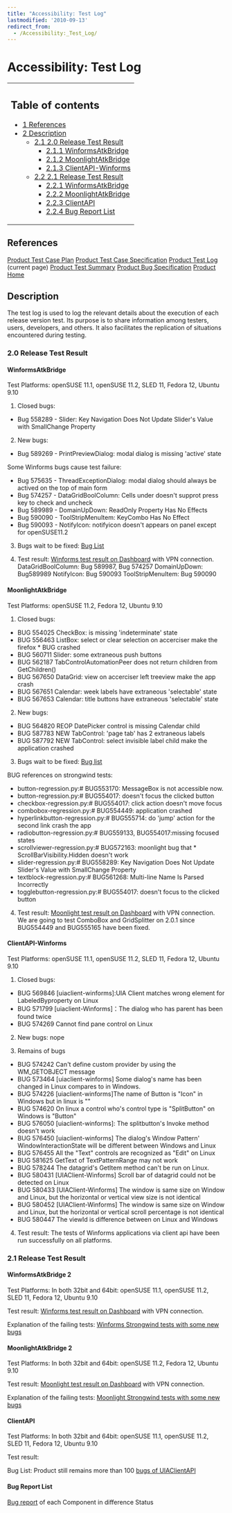 ```yaml
---
title: "Accessibility: Test Log"
lastmodified: '2010-09-13'
redirect_from:
  - /Accessibility:_Test_Log/
---
```


Accessibility: Test Log
=======================

<table>
<col width="100%" />
<tbody>
<tr class="odd">
<td align="left"><h2>Table of contents</h2>
<ul>
<li><a href="#references">1 References</a></li>
<li><a href="#description">2 Description</a>
<ul>
<li><a href="#20-release-test-result">2.1 2.0 Release Test Result</a>
<ul>
<li><a href="#winformsatkbridge">2.1.1 WinformsAtkBridge</a></li>
<li><a href="#moonlightatkbridge">2.1.2 MoonlightAtkBridge</a></li>
<li><a href="#clientapi-winforms">2.1.3 ClientAPI-Winforms</a></li>
</ul></li>
<li><a href="#21-release-test-result">2.2 2.1 Release Test Result</a>
<ul>
<li><a href="#winformsatkbridge_2">2.2.1 WinformsAtkBridge</a></li>
<li><a href="#moonlightatkbridge_2">2.2.2 MoonlightAtkBridge</a></li>
<li><a href="#clientapi">2.2.3 ClientAPI</a></li>
<li><a href="#bug-report-list">2.2.4 Bug Report List</a></li>
</ul></li>
</ul></li>
</ul></td>
</tr>
</tbody>
</table>

References
----------

[Product Test Case Plan](/Accessibility:_Test_Plan "Accessibility: Test Plan")
 [Product Test Case Specification](/Accessibility:_Test_Case_Specification "Accessibility: Test Case Specification")
 [Product Test Log](/Accessibility:_Test_Log "Accessibility: Test Log") (current page)
 [Product Test Summary](/Accessibility:_Test_Summary "Accessibility: Test Summary")
 [Product Bug Specification](/Accessibility:_Bug_Specification "Accessibility: Bug Specification")
 [Product Home](/Accessibility "Accessibility")

Description
-----------

The test log is used to log the relevant details about the execution of each release version test. Its purpose is to share information among testers, users, developers, and others. It also facilitates the replication of situations encountered during testing.

### 2.0 Release Test Result

#### WinformsAtkBridge

Test Platforms:
 openSUSE 11.1, openSUSE 11.2, SLED 11, Fedora 12, Ubuntu 9.10

1. Closed bugs:

-   Bug 558289 - Slider: Key Navigation Does Not Update Slider's Value with SmallChange Property

2. New bugs:

-   Bug 589269 - PrintPreviewDialog: modal dialog is missing 'active' state

 Some Winforms bugs cause test failure:

-   Bug 575635 - ThreadExceptionDialog: modal dialog should always be actived on the top of main form
-   Bug 574257 - DataGridBoolColumn: Cells under doesn't supprot press key to check and uncheck
-   Bug 589989 - DomainUpDown: ReadOnly Property Has No Effects
-   Bug 590090 - ToolStripMenuItem: KeyCombo Has No Effect
-   Bug 590093 - NotifyIcon: notifyicon doesn't appears on panel except for openSUSE11.2

3. Bugs wait to be fixed:
 [Bug List](https://bugzilla.novell.com/buglist.cgi?classification=Mono&query_format=advanced&bug_status=NEW&bug_status=ASSIGNED&bug_status=NEEDINFO&bug_status=REOPENED&component=Winforms%20-%20ATK&component=Winforms%20-%20ATK%20Spec&component=Winforms%20-%20General&component=Winforms%20-%20UIA&product=UI%20Automation)

4. Test result:
 [Winforms test result on Dashboard](http://147.2.207.213/dashboard/winforms.xml) with VPN connection.
 DataGridBoolColumn: Bug 589987, Bug 574257
 DomainUpDown: Bug589989
 NotifyIcon: Bug 590093
 ToolStripMenuItem: Bug 590090

#### MoonlightAtkBridge

Test Platforms:
 openSUSE 11.2, Fedora 12, Ubuntu 9.10

1. Closed bugs:

-   BUG 554025 CheckBox: is missing 'indeterminate' state
-   BUG 556463 ListBox: select or clear selection on accerciser make the firefox \* BUG crashed
-   BUG 560711 Slider: some extraneous push buttons
-   BUG 562187 TabControlAutomationPeer does not return children from GetChildren()
-   BUG 567650 DataGrid: view on accerciser left treeview make the app crash
-   BUG 567651 Calendar: week labels have extraneous 'selectable' state
-   BUG 567653 Calendar: title buttons have extraneous 'selectable' state

2. New bugs:

-   BUG 564820 REOP DatePicker control is missing Calendar child
-   BUG 587783 NEW TabControl: 'page tab' has 2 extraneous labels
-   BUG 587792 NEW TabControl: select invisible label child make the application crashed

3. Bugs wait to be fixed:
 [Bug list](https://bugzilla.novell.com/buglist.cgi?bug_severity=Blocker&bug_severity=Critical&bug_severity=Major&bug_severity=Normal&bug_severity=Minor&classification=Mono&query_based_on=moon&query_format=advanced&bug_status=NEW&bug_status=ASSIGNED&bug_status=REOPENED&component=Moonlight%20-%20ATK&component=Moonlight%20-%20General&component=Moonlight%20-%20UIA&product=UI%20Automation&known_name=moon)

BUG references on strongwind tests:

-   button-regression.py:# BUG553170: MessageBox is not accessible now.
-   button-regression.py:# BUG554017: doesn't focus the clicked button
-   checkbox-regression.py:# BUG554017: click action doesn't move focus
-   combobox-regression.py:# BUG554449: application crashed
-   hyperlinkbutton-regression.py:# BUG555714: do 'jump' action for the second link crash the app
-   radiobutton-regression.py:# BUG559133, BUG554017:missing focused states
-   scrollviewer-regression.py:# BUG572163: moonlight bug that \* ScrollBarVisibility.Hidden doesn't work
-   slider-regression.py:# BUG558289: Key Navigation Does Not Update Slider's Value with SmallChange Property
-   textblock-regression.py:# BUG561268: Multi-line Name Is Parsed Incorrectly
-   togglebutton-regression.py:# BUG554017: doesn't focus to the clicked button

4. Test result:
 [Moonlight test result on Dashboard](http://147.2.207.213/dashboard/moonlight.xml) with VPN connection.
 We are going to test ComboBox and GridSplitter on 2.0.1 since BUG554449 and BUG555165 have been fixed.

#### ClientAPI-Winforms

Test Platforms:
 openSUSE 11.1, openSUSE 11.2, SLED 11, Fedora 12, Ubuntu 9.10

1. Closed bugs:

-   BUG 569846 [uiaclient-winforms]:UIA Client matches wrong element for LabeledByproperty on Linux
-   BUG 571799 [uiaclient-Winforms]：The dialog who has parent has been found twice
-   BUG 574269 Cannot find pane control on Linux

2. New bugs:
 nope

3. Remains of bugs

-   BUG 574242 Can't define custom provider by using the WM_GETOBJECT message
-   BUG 573464 [uiaclient-winforms] Some dialog's name has been changed in Linux compares to in Windows.
-   BUG 574226 [uiaclient-winforms]The name of Button is "Icon" in Windows but in linux is ""
-   BUG 574620 On linux a control who's control type is "SplitButton" on Windows is "Button"
-   BUG 576050 [uiaclient-winforms]: The splitbutton's Invoke method doesn't work
-   BUG 576450 [uiaclient-winforms] The dialog's Window Pattern' WindowInteractionState will be different between Windows and Linux
-   BUG 576455 All the "Text" controls are recognized as "Edit" on Linux
-   BUG 581625 GetText of TextPatternRange may not work
-   BUG 578244 The datagrid's GetItem method can't be run on Linux.
-   BUG 580431 [UIAClient-Winforms] Scroll bar of datagrid could not be detected on Linux
-   BUG 580433 [UIAClient-Winforms] The window is same size on Window and Linux, but the horizontal or vertical view size is not identical
-   BUG 580452 [UIAClient-Winforms] The window is same size on Window and Linux, but the horizontal or vertical scroll percentage is not identical
-   BUG 580447 The viewId is difference between on Linux and Windows

4. Test result:
 The tests of Winforms applications via client api have been run successfully on all platforms.

### 2.1 Release Test Result

#### WinformsAtkBridge 2

Test Platforms:
 In both 32bit and 64bit: openSUSE 11.1, openSUSE 11.2, SLED 11, Fedora 12, Ubuntu 9.10

Test result:
 [Winforms test result on Dashboard](http://147.2.207.213/dashboard/winforms.xml) with VPN connection.

Explanation of the failing tests:
 [Winforms Strongwind tests with some new bugs](https://spreadsheets.google.com/ccc?key=tbc5LQC4kyt8MyxPYMKjdeQ&authkey=CPOZ2OAE&hl=zh_CN&pli=1#gid=0)

#### MoonlightAtkBridge 2

Test Platforms:
 In both 32bit and 64bit: openSUSE 11.2, Fedora 12, Ubuntu 9.10

Test result:
 [Moonlight test result on Dashboard](http://147.2.207.213/dashboard/moonlight.xml) with VPN connection.

Explanation of the failing tests:
 [Moonlight Strongwind tests with some new bugs](https://spreadsheets.google.com/ccc?key=tbc5LQC4kyt8MyxPYMKjdeQ&authkey=CPOZ2OAE&hl=zh_CN&pli=1#gid=1)

#### ClientAPI

Test Platforms:
 In both 32bit and 64bit: openSUSE 11.1, openSUSE 11.2, SLED 11, Fedora 12, Ubuntu 9.10

Test result:

Bug List:
 Product still remains more than 100 [bugs of UIAClientAPI](https://bugzilla.novell.com/buglist.cgi?classification=Mono&query_based_on=clientAPI&query_format=advanced&bug_status=UNCONFIRMED&bug_status=NEW&bug_status=ASSIGNED&bug_status=REOPENED&component=at-spi-dbus&component=at-spi-sharp&component=Client%20-%20AT-SPI&component=Client%20-%20General&component=Client%20-%20UIA&component=Moonlight%20-%20UIA&component=Winforms%20-%20UIA&product=UI%20Automation&known_name=clientAPI)

#### Bug Report List

[Bug report](https://bugzilla.novell.com/report.cgi?x_axis_field=bug_status&y_axis_field=component&z_axis_field=&query_format=report-table&short_desc_type=allwordssubstr&short_desc=&longdesc_type=fulltext&longdesc=&classification=Mono&product=UI+Automation&component=at-spi-dbus&component=at-spi-sharp&component=Client+-+AT-SPI&component=Client+-+General&component=Client+-+QA&component=Client+-+UIA&component=Core-Provider&component=Moonlight+-+ATK&component=Moonlight+-+General&component=Moonlight+-+QA&component=Moonlight+-+UIA&component=Winforms+-+ATK&component=Winforms+-+ATK+Spec&component=Winforms+-+General&component=Winforms+-+UIA&bug_file_loc_type=allwordssubstr&bug_file_loc=&status_whiteboard_type=allwordssubstr&status_whiteboard=&keywords_type=anywords&keywords=&deadlinefrom=&deadlineto=&bug_status=UNCONFIRMED&bug_status=NEW&bug_status=ASSIGNED&bug_status=NEEDINFO&bug_status=REOPENED&bug_status=RESOLVED&bug_status=VERIFIED&bug_status=CLOSED&emailassigned_to1=1&emailtype1=substring&email1=&emailassigned_to2=1&emailreporter2=1&emailqa_contact2=1&emailcc2=1&emailtype2=substring&email2=&bugidtype=include&bug_id=&votes=&chfieldfrom=&chfieldto=2010-9-10&chfieldvalue=&format=table&action=wrap&field0-0-0=noop&type0-0-0=noop&value0-0-0=) of each Component in difference Status

